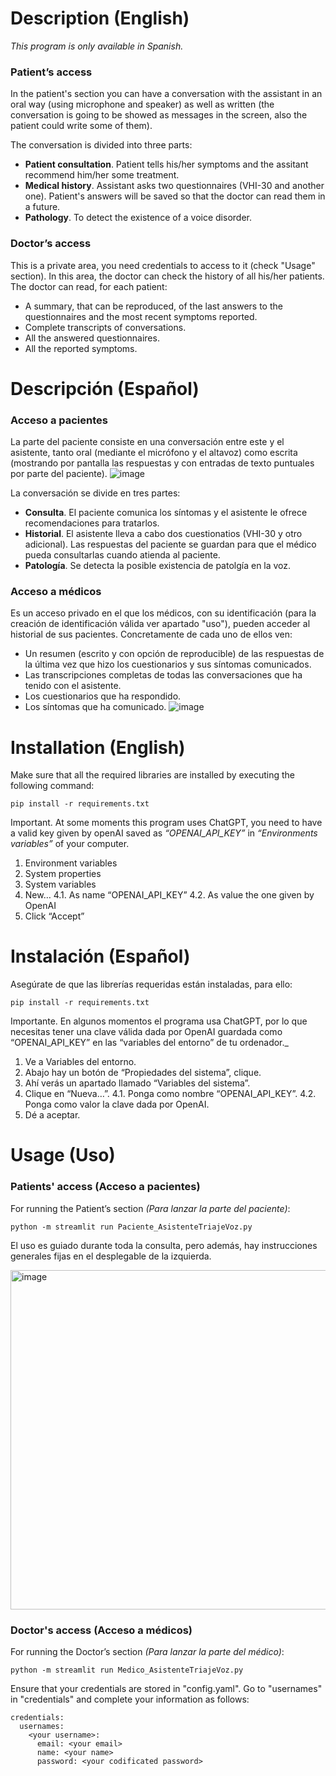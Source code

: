 # Description (English)
_This program is only available in Spanish._

### Patient’s access
In the patient's section you can have a conversation with the assistant in an oral way (using microphone and speaker) as well as written (the conversation is going to be showed as messages in the screen, also the patient could write some of them).

The conversation is divided into three parts:
- **Patient consultation**. Patient tells his/her symptoms and the assitant recommend him/her some treatment.
- **Medical history**. Assistant asks two questionnaires (VHI-30 and another one). Patient's answers will be saved so that the doctor can read them in a future.
- **Pathology**. To detect the existence of a voice disorder.

### Doctor’s access
This is a private area, you need credentials to access to it (check "Usage" section). In this area, the doctor can check the history of all his/her patients.
The doctor can read, for each patient:
- A summary, that can be reproduced, of the last answers to the questionnaires and the most recent symptoms reported.
- Complete transcripts of conversations.
- All the answered questionnaires.
- All the reported symptoms.

# Descripción (Español)

### Acceso a pacientes

La parte del paciente consiste en una conversación entre este y el asistente, tanto oral (mediante
el micrófono y el altavoz) como escrita (mostrando por pantalla las respuestas y con entradas de
texto puntuales por parte del paciente).
![image](https://github.com/saraibaallo/Virtual-assistant-for-the-triage-of-voice-disorders/assets/115147932/8f1cf9e0-363f-426e-b278-3ebaf553803e)

La conversación se divide en tres partes:

- **Consulta**. El paciente comunica los síntomas y el asistente le ofrece recomendaciones para tratarlos.
- **Historial**. El asistente lleva a cabo dos cuestionatios (VHI-30 y otro adicional). Las respuestas del paciente se guardan para que el médico pueda consultarlas cuando atienda al paciente.
- **Patología**. Se detecta la posible existencia de patolgía en la voz.

### Acceso a médicos
Es un acceso privado en el que los médicos, con su identificación (para la creación de identificación válida ver apartado "uso"), pueden acceder al historial de sus pacientes. Concretamente de cada uno de ellos ven:
- Un resumen (escrito y con opción de reproducible) de las respuestas de la última vez que hizo los cuestionarios y sus síntomas comunicados.
- Las transcripciones completas de todas las conversaciones que ha tenido con el asistente.
- Los cuestionarios que ha respondido.
- Los síntomas que ha comunicado.
![image](https://github.com/saraibaallo/Virtual-assistant-for-the-triage-of-voice-disorders/assets/115147932/62f67da1-8e98-4fa1-9c55-af8b45f06310)




# Installation (English)
Make sure that all the required libraries are installed by executing the following command:
```
pip install -r requirements.txt
```

Important. At some moments this program uses ChatGPT, you need to have a valid key given by openAI saved as _“OPENAI_API_KEY”_ in _“Environments variables”_ of your computer.
1.	Environment variables
2.	System properties
3.	System variables
4.	New…
  4.1.	As name “OPENAI_API_KEY”
  4.2.	As value the one given by OpenAI
5.	Click “Accept”

# Instalación (Español)
Asegúrate de que las librerías requeridas están instaladas, para ello:
```
pip install -r requirements.txt
```
Importante. En algunos momentos el programa usa ChatGPT, por lo que necesitas tener una clave válida dada por OpenAI guardada como “OPENAI_API_KEY” en las “variables del entorno” de tu ordenador._
1.	Ve a Variables del entorno.
2.	Abajo hay un botón de “Propiedades del sistema”, clique.
3.	Ahí verás un apartado llamado “Variables del sistema”.
4.	Clique en “Nueva…”.
  4.1.	Ponga como nombre “OPENAI_API_KEY”.
  4.2.  Ponga como valor la clave dada por OpenAI.
6.	Dé a aceptar.




# Usage (Uso)
### Patients' access (Acceso a pacientes)
For running the Patient’s section _(Para lanzar la parte del paciente)_:
```
python -m streamlit run Paciente_AsistenteTriajeVoz.py
```

El uso es guiado durante toda la consulta, pero además, hay instrucciones generales fijas en el desplegable de la izquierda.

<img width="543" alt="image" src="https://github.com/saraibaallo/Virtual-assistant-for-the-triage-of-voice-disorders/assets/115147932/2c84a7c4-da39-46cf-8e68-008a40a3cb1c">

### Doctor's access (Acceso a médicos)
For running the Doctor’s section _(Para lanzar la parte del médico)_:
```
python -m streamlit run Medico_AsistenteTriajeVoz.py
```

Ensure that your credentials are stored in "config.yaml". Go to "usernames" in "credentials" and complete your information as follows:

```
credentials:
  usernames:
    <your username>:
      email: <your email>
      name: <your name>
      password: <your codificated password>
```
